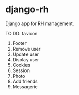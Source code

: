 # django-rh

Django app for RH management.

TO DO:
favicon
1. Footer
2. Remove user
3. Update user
4. Display user
5. Cookies
6. Session
7. Photo
8. Add friends
9. Messagerie